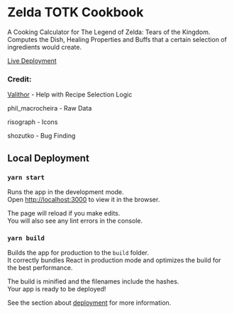 # Zelda TOTK Cookbook

A Cooking Calculator for The Legend of Zelda: Tears of the Kingdom. Computes the Dish, Healing Properties and Buffs that a certain selection of ingredients would create.

[Live Deployment](https://zeldacookbook.vercel.app/)

### Credit:

[Valithor](https://github.com/valzargaming) - Help with Recipe Selection Logic

phil_macrocheira - Raw Data

risograph - Icons

shozutko - Bug Finding


## Local Deployment

### `yarn start`

Runs the app in the development mode.\
Open [http://localhost:3000](http://localhost:3000) to view it in the browser.

The page will reload if you make edits.\
You will also see any lint errors in the console.

### `yarn build`

Builds the app for production to the `build` folder.\
It correctly bundles React in production mode and optimizes the build for the best performance.

The build is minified and the filenames include the hashes.\
Your app is ready to be deployed!

See the section about [deployment](https://facebook.github.io/create-react-app/docs/deployment) for more information.
